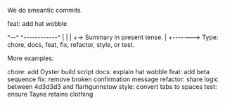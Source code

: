 We do smeantic commits.

feat: add hat wobble

^--^ ^------------^
| |
| +-> Summary in present tense.
|
+-------> Type: chore, docs, feat, fix, refactor, style, or test.

More examples:

chore: add Oyster build script
docs: explain hat wobble
feat: add beta sequence
fix: remove broken confirmation message
refactor: share logic between 4d3d3d3 and flarhgunnstow
style: convert tabs to spaces
test: ensure Tayne retains clothing
